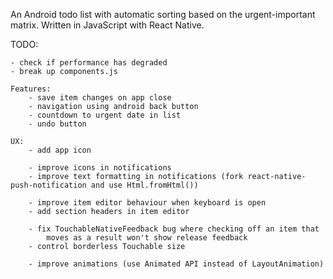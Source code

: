 An Android todo list with automatic sorting based on the urgent-important matrix.
Written in JavaScript with React Native.


TODO:

	- check if performance has degraded
	- break up components.js

	Features:
		- save item changes on app close
		- navigation using android back button
		- countdown to urgent date in list
		- undo button

	UX:
		- add app icon

		- improve icons in notifications
		- improve text formatting in notifications (fork react-native-push-notification and use Html.fromHtml())

		- improve item editor behaviour when keyboard is open
		- add section headers in item editor

		- fix TouchableNativeFeedback bug where checking off an item that
			moves as a result won't show release feedback
		- control borderless Touchable size

		- improve animations (use Animated API instead of LayoutAnimation)

